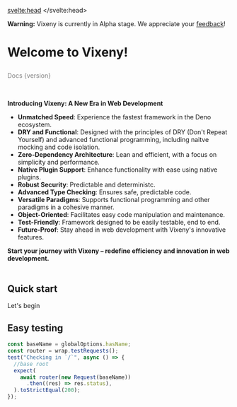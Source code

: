 <script>
  import PreviousNext from "$lib/components/PreviousNext.svelte"
  import FancyLink from "$lib/components/FancyLink.svelte"
  import {version} from "$app/environment"

</script>
<svelte:head>
    <title>Vixeny - Unleash the Power of Multi-Paradigm Programming</title>
    <meta name="description" content="Vixeny is a multi-paradigm web development framework, optimizing developer experience, application speed, and functional programming capabilities. Start your journey with Vixeny to create robust, maintainable, and efficient web applications.">
</svelte:head>


<div class="warning">
  <strong>Warning:</strong> Vixeny is currently in Alpha stage. We appreciate your <a href="https://github.com/mimiMonads/vixeny/issues" target="_blank">feedback</a>!
</div>

<h1 style="padding-bottom: 8px">Welcome to Vixeny!</h1>
<div style="padding-bottom: 32px; color: gray;">
Docs {version}
</div>

**Introducing Vixeny: A New Era in Web Development**

*   **Unmatched Speed**: Experience the fastest framework in the Deno ecosystem.
*   **DRY and Functional**: Designed with the principles of DRY (Don't Repeat Yourself) and advanced functional programming, including naitve mocking and code isolation.
*   **Zero-Dependency Architecture**: Lean and efficient, with a focus on simplicity and performance.
*   **Native Plugin Support**: Enhance functionality with ease using native plugins.
*   **Robust Security**: Predictable and deterministc.
*   **Advanced Type Checking**: Ensures safe, predictable code.
*   **Versatile Paradigms**: Supports functional programming and other paradigms in a cohesive manner.
*   **Object-Oriented**: Facilitates easy code manipulation and maintenance.
*   **Test-Friendly**: Framework designed to be easily testable, end to end.
*   **Future-Proof**: Stay ahead in web development with Vixeny's innovative features.

**Start your journey with Vixeny – redefine efficiency and innovation in web development.**
<h2 style="margin-top: 48px;">
Quick start
</h2>

<div>
<FancyLink href="/framework/init">Let's begin</FancyLink>
</div>


## Easy testing

```ts
const baseName = globalOptions.hasName;
const router = wrap.testRequests();

test("Checking in `/`", async () => {
  //base root
  expect(
    await router(new Request(baseName))
      .then((res) => res.status),
  ).toStrictEqual(200);
});
```


<style>
div > :global(*:not(:last-child)) {
margin-bottom: 8px;
}
a { display: inline-block;margin: 0; }
</style>
